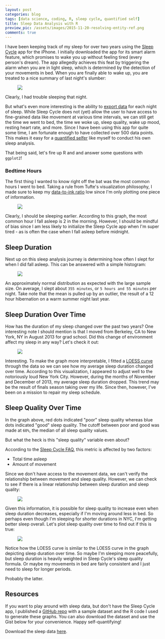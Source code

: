 ```yaml
---
layout: post
categories: blog
tags: [data science, coding, R, sleep cycle, quantified self]
title: Sleep Data Analysis with R
preview_pic: /assets/images/2015-11-20-resolving-entity-ref.png
comments: true
---
```


I have been keeping track of my sleep for over two years using the [Sleep Cycle](http://www.sleepcycle.com/) app for the iPhone. I initially downloaded the app for its smart alarm feature, which promises to wake you up without feeling tired (every person's dream). The app allegedly achieves this feat by triggering the alarm when you are in light sleep, which is determined by the detection of your movements in bed. When you are finally able to wake up, you are treated to a nice summary of last night's slumber:

<figure>
<img src = "/assets/images/2015-01-28-sleep-cycle-analysis.png" class = "halfw"></img>
</figure>

Clearly, I had trouble sleeping that night.

But what's even more interesting is the ability to [export data](https://forum.quantifiedself.com/thread-sleep-cycle) for each night of sleep. While Sleep Cycle does not (yet) allow the user to have access to fine-grained data like movement at various time intervals, we can still get the time we went to bed, the time we woke up, sleep quality, wake up mood, resting heart rate, and more. Since I have been using this app for quite some time, I am fortunate enough to have collected over 500 data points. This makes it easy for a [quantified selfer](https://en.wikipedia.org/wiki/Quantified_Self) like myself to conduct his own sleep analysis. 

That being said, let's fire up R and and answer some questions with `ggplot2`!

### Bedtime Hours

The first thing I wanted to know right off the bat was the most common hours I went to bed. Taking a rule from Tufte's visualization philosophy, I made sure to keep my [data-to-ink ratio](http://www.infovis-wiki.net/index.php/Data-Ink_Ratio) low since I'm only plotting one piece of information.

<figure>
<img src = "/assets/images/2015-01-28-sleep-cycle-analysis-01.png" class = "fullw"></img>
</figure>

Clearly, I should be sleeping earlier. According to this graph, the most common hour I fall asleep is 2 in the morning. However, I should be mindful of bias since I am less likely to initialize the Sleep Cycle app when I'm super tired - as is often the case when I fall asleep before midnight.

## Sleep Duration

Next up on this sleep analysis journey is determining how often I slept for when I did fall asleep. This can be answered with a simple histogram:

<figure>
<img src = "/assets/images/2015-01-28-sleep-cycle-analysis-02.png" class = "fullw"></img>
</figure>

An approximately normal distribution as expected with the large sample size. On average, I slept about `355 minutes`, or `5 hours and 55 minutes` per night. Take note that the mean is pulled up by an outlier, the result of a 12 hour hibernation on a warm summer night last year.

## Sleep Duration Over Time

How has the duration of my sleep changed over the past two years? One interesting note I should mention is that I moved from Berkeley, CA to New York, NY in August 2013 for grad school. Did this change of environment affect my sleep in any way? Let's check it out:

<figure>
<img src = "/assets/images/2015-01-28-sleep-cycle-analysis-03.png" class = "fullw"></img>
</figure>

Interesting. To make the graph more interpretable, I fitted a [LOESS curve](https://en.wikipedia.org/wiki/Local_regression) through the data so we can see how my average sleep duration changed over time. According to this visualization, I appeared to adjust well to the notoriously loud New York City. However, during the months of November and December of 2013, my average sleep duration dropped. This trend may be the result of finals season taking over my life. Since then, however, I've been on a mission to repair my sleep schedule.

## Sleep Quality Over Time

In the graph above, red dots indicated "poor" sleep quality whereas blue dots indicated "good" sleep quality. The cutoff between poor and good was made at `60%`, the median of all sleep quality values.

But what the heck is this "sleep quality" variable even about? 

According to the [Sleep Cycle FAQ](http://www.sleepcycle.com/support.html), this metric is affected by two factors:

* Total time asleep
* Amount of movement

Since we don't have access to the movement data, we can't verify the relationship between movement and sleep quality. However, we can check to see if there is a linear relationship between sleep duration and sleep quality:

<figure>
<img src = "/assets/images/2015-01-28-sleep-cycle-analysis-05.png" class = "fullw"></img>
</figure>

Given this information, it is possible for sleep quality to increase even when sleep duration decreases, especially if I'm moving around less in bed. So perhaps even though I'm sleeping for shorter durations in NYC, I'm getting better sleep overall. Let's plot sleep quality over time to find out if this is true:

<figure>
<img src = "/assets/images/2015-01-28-sleep-cycle-analysis-04.png" class = "fullw"></img>
</figure>

Notice how the LOESS curve is similar to the LOESS curve in the graph depicting sleep duration over time. So maybe I'm sleeping more peacefully, but sleep duration is heavily weighted in Sleep Cycle's sleep quality formula. Or maybe my movements in bed are fairly consistent and I just need to sleep for longer periods. 

Probably the latter.

## Resources

If you want to play around with sleep data, but don't have the Sleep Cycle app, I published a [GitHub repo](https://github.com/rcquan/sleep) with a sample dataset and the R code I used to generate these graphs. You can also download the dataset and use the Gist below for your convenience. Happy self-quantifying!

Download the sleep data [here](/assets/documents/sleepdata.csv).

<figure>
<script src="https://gist.github.com/rcquan/65fc6a9e8f5969524bec.js"></script>
</figure>

